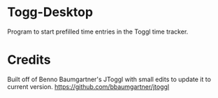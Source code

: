 # Togg-Desktop
Program to start prefilled time entries in the Toggl time tracker.


# Credits
Built off of Benno Baumgartner's JToggl with small edits to update it to current version.
https://github.com/bbaumgartner/jtoggl

